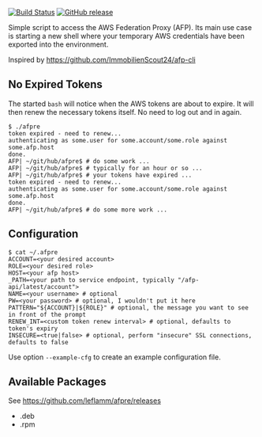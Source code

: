 [![Build Status](https://travis-ci.org/leflamm/afpre.svg?branch=master)](https://travis-ci.org/leflamm/afpre) [![GitHub release](https://img.shields.io/github/release/leflamm/afpre.svg)]()

Simple script to access the AWS Federation Proxy (AFP). Its main use case is starting a new shell where your temporary AWS credentials have been exported into the environment.

Inspired by https://github.com/ImmobilienScout24/afp-cli

## No Expired Tokens
The started `bash` will notice when the AWS tokens are about to expire. It will then renew the necessary tokens itself. No need to log out and in again.

```
$ ./afpre 
token expired - need to renew...
authenticating as some.user for some.account/some.role against some.afp.host
done.
AFP| ~/git/hub/afpre$ # do some work ...
AFP| ~/git/hub/afpre$ # typically for an hour or so ...
AFP| ~/git/hub/afpre$ # your tokens have expired ...
token expired - need to renew...
authenticating as some.user for some.account/some.role against some.afp.host
done.
AFP| ~/git/hub/afpre$ # do some more work ...
```

## Configuration

```
$ cat ~/.afpre 
ACCOUNT=<your desired account>
ROLE=<your desired role>
HOST=<your afp host>
_PATH=<your path to service endpoint, typically "/afp-api/latest/account">
NAME=<your username> # optional
PW=<your password> # optional, I wouldn't put it here
PATTERN="${ACCOUNT}|${ROLE}" # optional, the message you want to see in front of the prompt
RENEW_INT=<custom token renew interval> # optional, defaults to token's expiry
INSECURE=<true|false> # optional, perform "insecure" SSL connections, defaults to false
```

Use option `--example-cfg` to create an example configuration file.

## Available Packages

See https://github.com/leflamm/afpre/releases

- .deb
- .rpm
